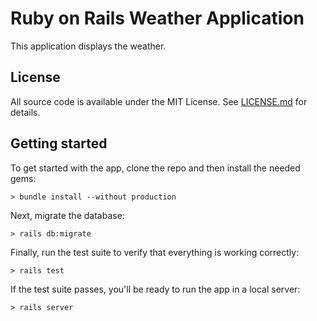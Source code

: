 # Ruby on Rails Weather Application

This application displays the weather.

## License

All source code is available under the MIT License. See [LICENSE.md](LICENSE.md) for details.

## Getting started

To get started with the app, clone the repo and then install the needed gems:

``` | bash
> bundle install --without production
```

Next, migrate the database:

``` | bash
> rails db:migrate
```

Finally, run the test suite to verify that everything is working correctly:

``` | bash
> rails test
```

If the test suite passes, you'll be ready to run the app in a local server:

``` | bash
> rails server
```